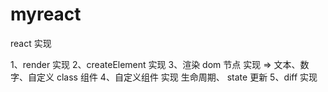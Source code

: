 # myreact

react 实现

1、render 实现
2、createElement 实现
3、渲染 dom 节点 实现 => 文本、数字、自定义 class 组件
4、自定义组件 实现 生命周期、 state 更新
5、diff 实现
